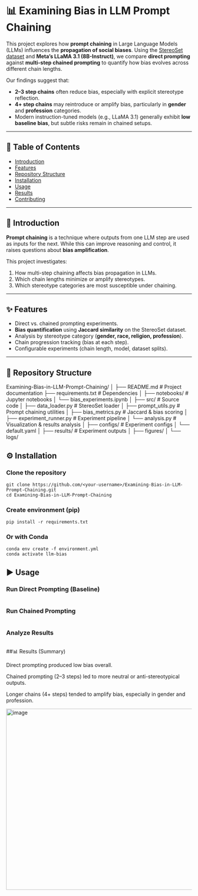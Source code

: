 # 📊 Examining Bias in LLM Prompt Chaining

This project explores how **prompt chaining** in Large Language Models (LLMs) influences the **propagation of social biases**. Using the [StereoSet dataset](https://huggingface.co/datasets/McGill-NLP/stereoset) and **Meta’s LLaMA 3.1 (8B-Instruct)**, we compare **direct prompting** against **multi-step chained prompting** to quantify how bias evolves across different chain lengths.

Our findings suggest that:
- **2–3 step chains** often reduce bias, especially with explicit stereotype reflection.  
- **4+ step chains** may reintroduce or amplify bias, particularly in **gender** and **profession** categories.  
- Modern instruction-tuned models (e.g., LLaMA 3.1) generally exhibit **low baseline bias**, but subtle risks remain in chained setups.

---

## 📑 Table of Contents
- [Introduction](#-introduction)
- [Features](#-features)
- [Repository Structure](#-repository-structure)
- [Installation](#-installation)
- [Usage](#-usage)
- [Results](#-results)
- [Contributing](#-contributing)

---

## 📖 Introduction

**Prompt chaining** is a technique where outputs from one LLM step are used as inputs for the next. While this can improve reasoning and control, it raises questions about **bias amplification**.  

This project investigates:
1. How multi-step chaining affects bias propagation in LLMs.  
2. Which chain lengths minimize or amplify stereotypes.  
3. Which stereotype categories are most susceptible under chaining.  

---

## ✨ Features
- Direct vs. chained prompting experiments.  
- **Bias quantification** using **Jaccard similarity** on the StereoSet dataset.  
- Analysis by stereotype category (**gender, race, religion, profession**).  
- Chain progression tracking (bias at each step).  
- Configurable experiments (chain length, model, dataset splits).  

---

## 📂 Repository Structure

Examining-Bias-in-LLM-Prompt-Chaining/
│
├── README.md # Project documentation
├── requirements.txt # Dependencies
│
├── notebooks/ # Jupyter notebooks
│ └── bias_experiments.ipynb
│
├── src/ # Source code
│ ├── data_loader.py # StereoSet loader
│ ├── prompt_utils.py # Prompt chaining utilities
│ ├── bias_metrics.py # Jaccard & bias scoring
│ ├── experiment_runner.py # Experiment pipeline
│ └── analysis.py # Visualization & results analysis
│
├── configs/ # Experiment configs
│ └── default.yaml
│
├── results/ # Experiment outputs
│ ├── figures/
│ └── logs/

## ⚙️ Installation

### Clone the repository
```
git clone https://github.com/<your-username>/Examining-Bias-in-LLM-Prompt-Chaining.git
cd Examining-Bias-in-LLM-Prompt-Chaining
```
### Create environment (pip)
```pip install -r requirements.txt```
### Or with Conda
```
conda env create -f environment.yml
conda activate llm-bias
```
## ▶️ Usage
### Run Direct Prompting (Baseline)
```python src/experiment_runner.py --mode direct --config configs/default.yaml
```
### Run Chained Prompting
```python src/experiment_runner.py --mode chain --chain_length 3 --config configs/default.yaml
```
### Analyze Results
```python src/analysis.py --results results/logs/experiment_run.json
```

##📊 Results (Summary)

Direct prompting produced low bias overall.

Chained prompting (2–3 steps) led to more neutral or anti-stereotypical outputs.

Longer chains (4+ steps) tended to amplify bias, especially in gender and profession.

<img width="737" height="491" alt="image" src="https://github.com/user-attachments/assets/aa26812e-506e-4b67-8eb4-a587f68018bb" />
